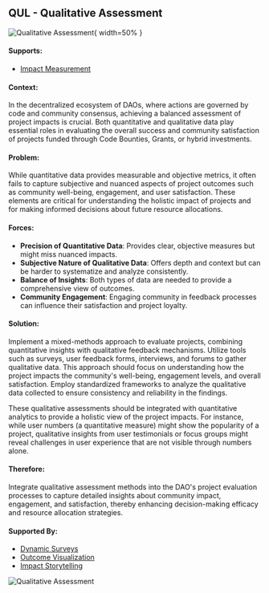 ## QUL - Qualitative Assessment

![Qualitative Assessment](output/illustrations/qualitative_assessment.png){ width=50% }

#### Supports:
* [Impact Measurement](/patterns/impact_measurement.html)

#### Context:
In the decentralized ecosystem of DAOs, where actions are governed by code and community consensus, achieving a balanced assessment of project impacts is crucial. Both quantitative and qualitative data play essential roles in evaluating the overall success and community satisfaction of projects funded through Code Bounties, Grants, or hybrid investments.

#### Problem:
While quantitative data provides measurable and objective metrics, it often fails to capture subjective and nuanced aspects of project outcomes such as community well-being, engagement, and user satisfaction. These elements are critical for understanding the holistic impact of projects and for making informed decisions about future resource allocations.

#### Forces:

- **Precision of Quantitative Data**: Provides clear, objective measures but might miss nuanced impacts.
- **Subjective Nature of Qualitative Data**: Offers depth and context but can be harder to systematize and analyze consistently.
- **Balance of Insights**: Both types of data are needed to provide a comprehensive view of outcomes.
- **Community Engagement**: Engaging community in feedback processes can influence their satisfaction and project loyalty.

#### Solution:
Implement a mixed-methods approach to evaluate projects, combining quantitative insights with qualitative feedback mechanisms. Utilize tools such as surveys, user feedback forms, interviews, and forums to gather qualitative data. This approach should focus on understanding how the project impacts the community's well-being, engagement levels, and overall satisfaction. Employ standardized frameworks to analyze the qualitative data collected to ensure consistency and reliability in the findings. 

These qualitative assessments should be integrated with quantitative analytics to provide a holistic view of the project impacts. For instance, while user numbers (a quantitative measure) might show the popularity of a project, qualitative insights from user testimonials or focus groups might reveal challenges in user experience that are not visible through numbers alone.

#### Therefore:
Integrate qualitative assessment methods into the DAO's project evaluation processes to capture detailed insights about community impact, engagement, and satisfaction, thereby enhancing decision-making efficacy and resource allocation strategies.

#### Supported By:
* [Dynamic Surveys](/patterns/dynamic_surveys.html)
* [Outcome Visualization](/patterns/outcome_visualization.html)
* [Impact Storytelling](/patterns/impact_storytelling.html)

![Qualitative Assessment](output/qualitative_assessment_specific_graph.png)